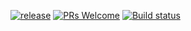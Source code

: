 [![release](https://img.shields.io/badge/release-v2.1.15-blue.svg)](https://github.com/15755719196/CITest/releases)
[![PRs Welcome](https://img.shields.io/badge/PRs-welcome-blue.svg)](https://github.com/15755719196/CITest/pulls)
[![Build status](https://travis-ci.org/15755719196/CITest.svg?branch=master)](https://travis-ci.org/15755719196/CITest)


